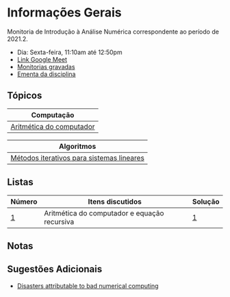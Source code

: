 # Informações Gerais 

Monitoria de Introdução à Análise Numérica correspondente ao período de 2021.2.  

- Dia: Sexta-feira, 11:10am até 12:50pm
- [Link Google Meet](https://meet.google.com/kfq-nuoh-bos)
- [Monitorias gravadas]()
- [Ementa da disciplina](/files/numerical-analysis/ementa.pdf)

## Tópicos

|Computação|
|-|
|[Aritmética do computador](/ta-sessions/analisenum/computing)|

|Algoritmos|
|-|
|[Métodos iterativos para sistemas lineares](/ta-sessions/analisenum/linear-systems)|

## Listas

|Número|Itens discutidos|Solução|
|------|----------------|-------|
|[1](/files/disciplines/numerical-analysis/lista1.pdf)|Aritmética do computador e equação recursiva|[1](/files/disciplines/numerical-analysis/solutions1.pdf)|

## Notas
  
## Sugestões Adicionais 

- [Disasters attributable to bad numerical computing](https://www-users.cse.umn.edu/~arnold/disasters/)